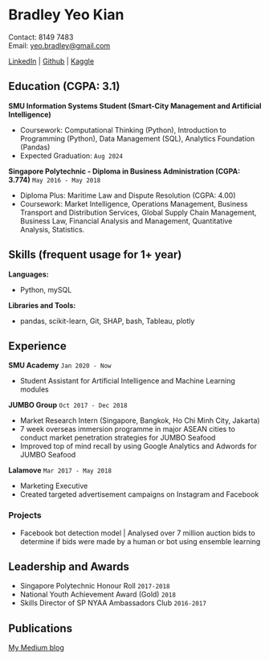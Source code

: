 # Bradley Yeo Kian

Contact: 8149 7483
<br>
Email: yeo.bradley@gmail.com
<div id="webaddress">
<a href=https://www.linkedin.com/in/bradleyyeokian>LinkedIn</a>
| <a href="https://github.com/BradleyYeo">Github</a>
| <a href="https://www.kaggle.com/bradleyyeokian">Kaggle</a>
</div>

## Education (CGPA: 3.1)
**SMU Information Systems Student (Smart-City Management and Artificial Intelligence)**
- Coursework: Computational Thinking (Python), Introduction to Programming (Python), Data Management (SQL), Analytics Foundation (Pandas)
- Expected Graduation: `Aug 2024`
  </div>

**Singapore Polytechnic - Diploma in Business Administration (CGPA: 3.774)**
`May 2016 - May 2018`<br>
- Diploma Plus: Maritime Law and Dispute Resolution (CGPA: 4.00)
- Coursework:  Market Intelligence, Operations Management, Business Transport and Distribution Services, Global Supply Chain Management, Business Law, Financial Analysis and Management, Quantitative Analysis, Statistics.

## Skills (frequent usage for 1+ year)
**Languages:**  
- Python, mySQL
  </div>
**Libraries and Tools:**
- pandas, scikit-learn, Git, SHAP, bash, Tableau, plotly

## Experience
**SMU Academy**
`Jan 2020 - Now`<br>
- Student Assistant for Artificial Intelligence and Machine Learning modules

**JUMBO Group**
`Oct 2017 - Dec 2018`<br>
- Market Research Intern (Singapore, Bangkok, Ho Chi Minh City, Jakarta) 
- 7 week overseas immersion programme in major ASEAN cities to conduct market penetration strategies for JUMBO Seafood
- Improved top of mind recall by using Google Analytics and Adwords for JUMBO Seafood

**Lalamove**
`Mar 2017 - May 2018`<br>
- Marketing Executive 
- Created targeted advertisement campaigns on Instagram and Facebook

### Projects

- Facebook bot detection model | Analysed over 7 million auction bids to determine if bids were made by a human or bot using ensemble learning

## Leadership and Awards
- Singapore Polytechnic Honour Roll</div>
`2017-2018`<br>
- National Youth Achievement Award (Gold)</div>
`2018`<br>
- Skills Director of SP NYAA Ambassadors Club</div>
`2016-2017`<br>


## Publications
<a href=medium.com/@bradleyyeo>My Medium blog</a>

<!-- ### Footer

Last updated: Jan 2021 -->


